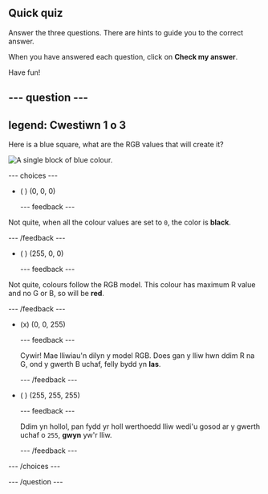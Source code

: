 ## Quick quiz

Answer the three questions. There are hints to guide you to the correct answer.

When you have answered each question, click on **Check my answer**.

Have fun!

--- question ---
---
legend: Cwestiwn 1 o 3
---
Here is a blue square, what are the RGB values that will create it?

![A single block of blue colour.](images/quiz-colour.png)

--- choices ---

- ( ) (0, 0, 0)

  --- feedback ---

Not quite, when all the colour values are set to `0`, the color is **black**.

  --- /feedback ---

- ( ) (255, 0, 0)

  --- feedback ---

Not quite, colours follow the RGB model. This colour has maximum R value and no G or B, so will be **red**.

  --- /feedback ---

- (x) (0, 0, 255)

  --- feedback ---

  Cywir! Mae lliwiau'n dilyn y model RGB. Does gan y lliw hwn ddim R na G, ond y gwerth B uchaf, felly bydd yn **las**.

  --- /feedback ---

- ( ) (255, 255, 255)

  --- feedback ---

  Ddim yn hollol, pan fydd yr holl werthoedd lliw wedi'u gosod ar y gwerth uchaf o `255`, **gwyn** yw'r lliw.

  --- /feedback ---

--- /choices ---

--- /question ---
